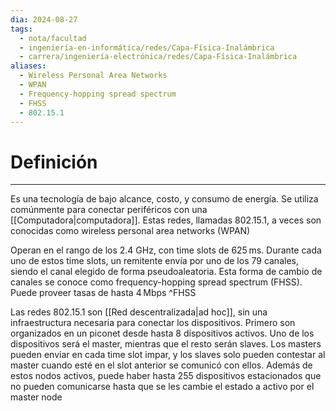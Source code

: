 ```yaml
---
dia: 2024-08-27
tags:
  - nota/facultad
  - ingeniería-en-informática/redes/Capa-Física-Inalámbrica
  - carrera/ingeniería-electrónica/redes/Capa-Física-Inalámbrica
aliases:
  - Wireless Personal Area Networks
  - WPAN
  - Frequency-hopping spread spectrum
  - FHSS
  - 802.15.1
---
```

# Definición
---
Es una tecnología de bajo alcance, costo, y consumo de energía. Se utiliza comúnmente para conectar periféricos con una [[Computadora|computadora]]. Estas redes, llamadas 802.15.1, a veces son conocidas como wireless personal area networks (WPAN)

Operan en el rango de los 2.4 GHz, con time slots de 625 ms. Durante cada uno de estos time slots, un remitente envía por uno de los 79 canales, siendo el canal elegido de forma pseudoaleatoria. Esta forma de cambio de canales se conoce como frequency-hopping spread spectrum (FHSS). Puede proveer tasas de hasta 4 Mbps ^FHSS

Las redes 802.15.1 son [[Red descentralizada|ad hoc]], sin una infraestructura necesaria para conectar los dispositivos. Primero son organizados en un piconet desde hasta 8 dispositivos activos. Uno de los dispositivos será el master, mientras que el resto serán slaves. Los masters pueden enviar en cada time slot impar, y los slaves solo pueden contestar al master cuando esté en el slot anterior se comunicó con ellos. Además de estos nodos activos, puede haber hasta 255 dispositivos estacionados que no pueden comunicarse hasta que se les cambie el estado a activo por el master node
